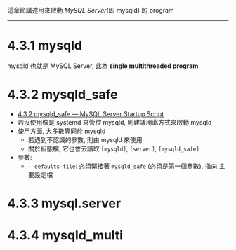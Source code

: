 這章節講述用來啟動 *MySQL Server*(即 mysqld) 的 program

---

# 4.3.1 mysqld

mysqld 也就是 MySQL Server, 此為 **single multithreaded program**


# 4.3.2 mysqld_safe

- [4.3.2 mysqld_safe — MySQL Server Startup Script](https://dev.mysql.com/doc/refman/8.0/en/mysqld-safe.html)
- 若沒使用像是 systemd 來管控 mysqld, 則建議用此方式來啟動 mysqld
- 使用方面, 大多數等同於 mysqld
    - 若遇到不認識的參數, 則由 mysqld 來使用
    - 關於組態檔, 它也會去讀取 `[mysqld]`, `[server]`, `[mysqld_safe]`
- 參數:
    - `--defaults-file`: 必須緊接著 `mysqld_safe` (必須是第一個參數), 指向 主要設定檔


# 4.3.3 mysql.server
# 4.3.4 mysqld_multi